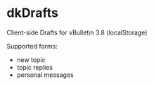 # dkDrafts
Client-side Drafts for vBulletin 3.8 (localStorage)

Supported forms:
- new topic
- topic replies
- personal messages
